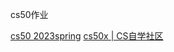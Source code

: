 cs50作业

[cs50 2023spring](https://cs50.harvard.edu/college/2023/spring/)
[cs50x | CS自学社区](https://www.learncs.site/docs/curriculum-resource/cs50x)